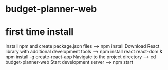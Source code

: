 # budget-planner-web 


# first time install 
Install npm and create package.json files -->   npm install
Download React library with additional development tools -->    npm install react react-dom  &   npm install -g create-react-app
Navigate to the project directory -->  cd budget-planner-web
Start development server -->  npm start

